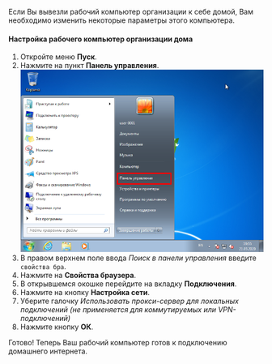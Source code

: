 Если Вы вывезли рабочий компьютер организации к себе домой, Вам необходимо изменить некоторые параметры этого компьютера.

#### Настройка рабочего компьютер организации дома

1. Откройте меню **Пуск**.
2. Нажмите на пункт **Панель управления**.  
[![](storage/img/0001.png)](storage/img/0001.png)
3. В правом верхнем поле ввода *Поиск в панели управления* введите `свойства бра`.
4. Нажмите на **Свойства браузера**.
5. В открывшемся окошке перейдите на вкладку **Подключения**.
6. Нажмите на кнопку **Настройка сети**.
7. Уберите галочку *Использовать прокси-сервер для локальных подключений (не применяется для коммутируемых или VPN-подключений)*
8. Нажмите кнопку **ОК**.

Готово! Теперь Ваш рабочий компьютер готов к подключению домашнего интернета.